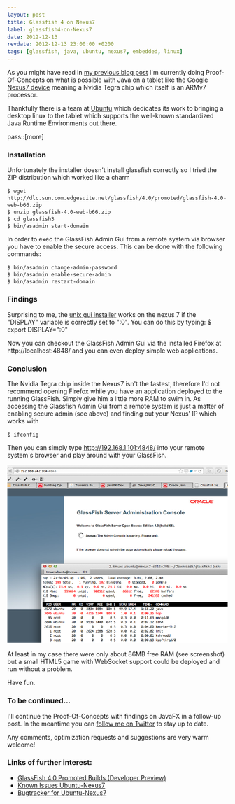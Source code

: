 ```yaml
---
layout: post
title: Glassfish 4 on Nexus7
label: glassfish4-on-Nexus7
date: 2012-12-13
revdate: 2012-12-13 23:00:00 +0200
tags: [glassfish, java, ubuntu, nexus7, embedded, linux]
---
```


As you might have read in [my previous blog post](http://aheusingfeld.github.com/2012/11/30/Ubuntu%2BJava-on-Nexus7.html) I'm currently doing Proof-Of-Concepts on what is possible with Java on a tablet like the [Google Nexus7 device](https://play.google.com/store/devices/details?id=nexus_7_16gb) meaning a Nvidia Tegra chip which itself is an ARMv7 processor.

Thankfully there is a team at [Ubuntu](http://www.ubuntu.org/) which dedicates its work to bringing a desktop linux to the tablet which supports the well-known standardized Java Runtime Environments out there.


pass::[more]


### Installation
	
Unfortunately the installer doesn't install glassfish correctly so I tried the ZIP distribution which worked like a charm

	$ wget http://dlc.sun.com.edgesuite.net/glassfish/4.0/promoted/glassfish-4.0-web-b66.zip
	$ unzip glassfish-4.0-web-b66.zip
	$ cd glassfish3
	$ bin/asadmin start-domain
	
In order to exec the GlassFish Admin Gui from a remote system via browser you have to enable the secure access. This can be done with the following commands:

	$ bin/asadmin change-admin-password
	$ bin/asadmin enable-secure-admin
	$ bin/asadmin restart-domain

### Findings

Surprising to me, the [unix gui installer](http://dlc.sun.com.edgesuite.net/glassfish/4.0/promoted/glassfish-4.0-web-b66-unix.sh) works on the nexus 7 if the "DISPLAY" variable is correctly set to ":0". You can do this by typing:
	$ export DISPLAY=":0"

Now you can checkout the GlassFish Admin Gui via the installed Firefox at http://localhost:4848/ and you can even deploy simple web applications.

### Conclusion

The Nvidia Tegra chip inside the Nexus7 isn't the fastest, therefore I'd not recommend opening Firefox while you have an application deployed to the running GlassFish. Simply give him a little more RAM to swim in. 
As accessing the Glassfish Admin Gui from a remote system is just a matter of enabling secure admin (see above) and finding out your Nexus' IP which works with

	$ ifconfig
	

Then you can simply type http://192.168.1.101:4848/ into your remote system's browser and play around with your GlassFish.

![Screenshot of GlassFish admin console called from Firefox on my Mac and output of top command on the Nexus7](/gfx/glassfish-nexus-admconsole-screenshot.png)


At least in my case there were only about 86MB free RAM (see screenshot) but a small HTML5 game with WebSocket support could be deployed and run without a problem.

Have fun.


### To be continued...

I'll continue the Proof-Of-Concepts with findings on JavaFX in a follow-up post. In the meantime you can [follow me on Twitter](http://twitter.com/goldstift) to stay up to date.

Any comments, optimization requests and suggestions are very warm welcome!


### Links of further interest:
* [GlassFish 4.0 Promoted Builds (Developer Preview)](http://dlc.sun.com.edgesuite.net/glassfish/4.0/promoted/)
* [Known Issues Ubuntu-Nexus7](https://wiki.ubuntu.com/Nexus7/KnownIssues)
* [Bugtracker for Ubuntu-Nexus7](https://bugs.launchpad.net/ubuntu-nexus7)
